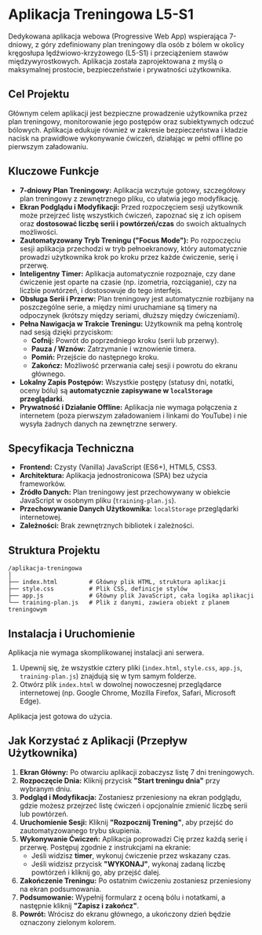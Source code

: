 # Aplikacja Treningowa L5-S1

Dedykowana aplikacja webowa (Progressive Web App) wspierająca 7-dniowy, z góry zdefiniowany plan treningowy dla osób z bólem w okolicy kręgosłupa lędźwiowo-krzyżowego (L5-S1) i przeciążeniem stawów międzywyrostkowych. Aplikacja została zaprojektowana z myślą o maksymalnej prostocie, bezpieczeństwie i prywatności użytkownika.

## Cel Projektu

Głównym celem aplikacji jest bezpieczne prowadzenie użytkownika przez plan treningowy, monitorowanie jego postępów oraz subiektywnych odczuć bólowych. Aplikacja edukuje również w zakresie bezpieczeństwa i kładzie nacisk na prawidłowe wykonywanie ćwiczeń, działając w pełni offline po pierwszym załadowaniu.

## Kluczowe Funkcje

*   **7-dniowy Plan Treningowy:** Aplikacja wczytuje gotowy, szczegółowy plan treningowy z zewnętrznego pliku, co ułatwia jego modyfikację.
*   **Ekran Podglądu i Modyfikacji:** Przed rozpoczęciem sesji użytkownik może przejrzeć listę wszystkich ćwiczeń, zapoznać się z ich opisem oraz **dostosować liczbę serii i powtórzeń/czas** do swoich aktualnych możliwości.
*   **Zautomatyzowany Tryb Treningu ("Focus Mode"):** Po rozpoczęciu sesji aplikacja przechodzi w tryb pełnoekranowy, który automatycznie prowadzi użytkownika krok po kroku przez każde ćwiczenie, serię i przerwę.
*   **Inteligentny Timer:** Aplikacja automatycznie rozpoznaje, czy dane ćwiczenie jest oparte na czasie (np. izometria, rozciąganie), czy na liczbie powtórzeń, i dostosowuje do tego interfejs.
*   **Obsługa Serii i Przerw:** Plan treningowy jest automatycznie rozbijany na poszczególne serie, a między nimi uruchamiane są timery na odpoczynek (krótszy między seriami, dłuższy między ćwiczeniami).
*   **Pełna Nawigacja w Trakcie Treningu:** Użytkownik ma pełną kontrolę nad sesją dzięki przyciskom:
    *   **Cofnij:** Powrót do poprzedniego kroku (serii lub przerwy).
    *   **Pauza / Wznów:** Zatrzymanie i wznowienie timera.
    *   **Pomiń:** Przejście do następnego kroku.
    *   **Zakończ:** Możliwość przerwania całej sesji i powrotu do ekranu głównego.
*   **Lokalny Zapis Postępów:** Wszystkie postępy (statusy dni, notatki, oceny bólu) są **automatycznie zapisywane w `localStorage` przeglądarki**.
*   **Prywatność i Działanie Offline:** Aplikacja nie wymaga połączenia z internetem (poza pierwszym załadowaniem i linkami do YouTube) i nie wysyła żadnych danych na zewnętrzne serwery.

## Specyfikacja Techniczna

*   **Frontend:** Czysty (Vanilla) JavaScript (ES6+), HTML5, CSS3.
*   **Architektura:** Aplikacja jednostronicowa (SPA) bez użycia frameworków.
*   **Źródło Danych:** Plan treningowy jest przechowywany w obiekcie JavaScript w osobnym pliku (`training-plan.js`).
*   **Przechowywanie Danych Użytkownika:** `localStorage` przeglądarki internetowej.
*   **Zależności:** Brak zewnętrznych bibliotek i zależności.

## Struktura Projektu

```
/aplikacja-treningowa
│
├── index.html         # Główny plik HTML, struktura aplikacji
├── style.css          # Plik CSS, definicje stylów
├── app.js             # Główny plik JavaScript, cała logika aplikacji
└── training-plan.js   # Plik z danymi, zawiera obiekt z planem treningowym
```

## Instalacja i Uruchomienie

Aplikacja nie wymaga skomplikowanej instalacji ani serwera.

1.  Upewnij się, że wszystkie cztery pliki (`index.html`, `style.css`, `app.js`, `training-plan.js`) znajdują się w tym samym folderze.
2.  Otwórz plik `index.html` w dowolnej nowoczesnej przeglądarce internetowej (np. Google Chrome, Mozilla Firefox, Safari, Microsoft Edge).

Aplikacja jest gotowa do użycia.

## Jak Korzystać z Aplikacji (Przepływ Użytkownika)

1.  **Ekran Główny:** Po otwarciu aplikacji zobaczysz listę 7 dni treningowych.
2.  **Rozpoczęcie Dnia:** Kliknij przycisk **"Start treningu dnia"** przy wybranym dniu.
3.  **Podgląd i Modyfikacja:** Zostaniesz przeniesiony na ekran podglądu, gdzie możesz przejrzeć listę ćwiczeń i opcjonalnie zmienić liczbę serii lub powtórzeń.
4.  **Uruchomienie Sesji:** Kliknij **"Rozpocznij Trening"**, aby przejść do zautomatyzowanego trybu skupienia.
5.  **Wykonywanie Ćwiczeń:** Aplikacja poprowadzi Cię przez każdą serię i przerwę. Postępuj zgodnie z instrukcjami na ekranie:
    *   Jeśli widzisz **timer**, wykonuj ćwiczenie przez wskazany czas.
    *   Jeśli widzisz przycisk **"WYKONAJ"**, wykonaj zadaną liczbę powtórzeń i kliknij go, aby przejść dalej.
6.  **Zakończenie Treningu:** Po ostatnim ćwiczeniu zostaniesz przeniesiony na ekran podsumowania.
7.  **Podsumowanie:** Wypełnij formularz z oceną bólu i notatkami, a następnie kliknij **"Zapisz i zakończ"**.
8.  **Powrót:** Wrócisz do ekranu głównego, a ukończony dzień będzie oznaczony zielonym kolorem.